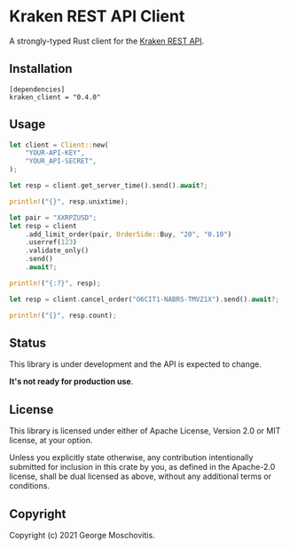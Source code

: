 # Kraken REST API Client

A strongly-typed Rust client for the [Kraken REST API](https://www.kraken.com/features/api).

## Installation

```
[dependencies]
kraken_client = "0.4.0"
```

## Usage

```rust
let client = Client::new(
    "YOUR-API-KEY",
    "YOUR_API-SECRET",
);

let resp = client.get_server_time().send().await?;

println!("{}", resp.unixtime);

let pair = "XXRPZUSD";
let resp = client
    .add_limit_order(pair, OrderSide::Buy, "20", "0.10")
    .userref(123)
    .validate_only()
    .send()
    .await?;

println!("{:?}", resp);

let resp = client.cancel_order("O6CIT1-NABRS-TMVZ1X").send().await?;

println!("{}", resp.count);
```

## Status

This library is under development and the API is expected to change.

**It's not ready for production use**.

## License

This library is licensed under either of Apache License, Version 2.0 or MIT license, at your option.

Unless you explicitly state otherwise, any contribution intentionally submitted for inclusion in this crate by you, as defined in the Apache-2.0 license, shall be dual licensed as above, without any additional terms or conditions.

## Copyright

Copyright (c) 2021 George Moschovitis.
